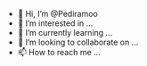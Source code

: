 - 👋 Hi, I’m @Pediramoo
- 👀 I’m interested in ...
- 🌱 I’m currently learning ...
- 💞️ I’m looking to collaborate on ...
- 📫 How to reach me ...

<!---
Pediramoo/Pediramoo is a ✨ special ✨ repository because its `README.md` (this file) appears on your GitHub profile.
You can click the Preview link to take a look at your changes.
--->
